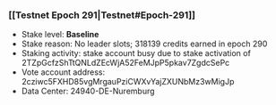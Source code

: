 ### [[Testnet Epoch 291|Testnet#Epoch-291]]
* Stake level: **Baseline**
* Stake reason: No leader slots; 318139 credits earned in epoch 290
* Staking activity: stake account busy due to stake activation of 2TZpGcfzShTtQNLdZEcWjA52FeMJpP5pkav7ZgdcSePc
* Vote account address: 2cziwc5FXHD85vgMrgauPziCWXvYajZXUNbMz3wMigJp
* Data Center: 24940-DE-Nuremburg